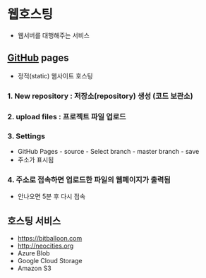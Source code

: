 # 웹호스팅
- 웹서버를 대행해주는 서비스

## [GitHub](https://github.com) pages
- 정적(static) 웹사이트 호스팅
### 1. New repository : 저장소(repository) 생성 (코드 보관소)
### 2. upload files : 프로젝트 파일 업로드
### 3. Settings
- GitHub Pages - source - Select branch - master branch - save
- 주소가 표시됨
### 4. 주소로 접속하면 업로드한 파일의 웹페이지가 출력됨
- 안나오면 5분 후 다시 접속

## 호스팅 서비스
- https://bitballoon.com
- http://neocities.org
- Azure Blob
- Google Cloud Storage
- Amazon S3
